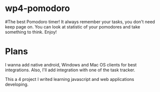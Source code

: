 wp4-pomodoro
============

#The best Pomodoro timer!
It always remember your tasks, you don't need keep page on. You can look at statistic of your pomodores and take something to think.
Enjoy!

# Plans
I wanna add native android, Windows and Mac OS clients for best integrations. Also, I'll add integration with one of the task tracker.



This a 4 project I writed learning javascript and web applications developing.
